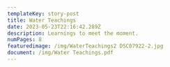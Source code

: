 ```yaml
---
templateKey: story-post
title: Water Teachings
date: 2023-05-23T22:16:42.289Z
description: Learnings to meet the moment.
numPages: 8
featuredimage: /img/WaterTeachings2 DSC07922-2.jpg
document: /img/Water Teachings.pdf
---
```

